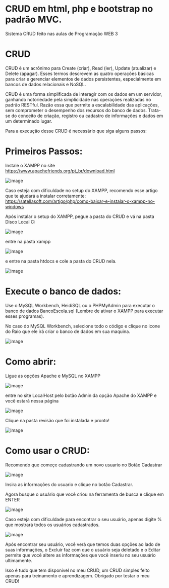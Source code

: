 # CRUD em html, php e bootstrap no padrão MVC.
Sistema CRUD feito nas aulas de Programação WEB 3

# **CRUD**

CRUD é um acrônimo para Create (criar), Read (ler), Update (atualizar) e Delete (apagar). Esses termos descrevem as quatro operações básicas para criar e gerenciar elementos de dados persistentes, especialmente em bancos de dados relacionais e NoSQL.

CRUD é uma forma simplificada de interagir com os dados em um servidor, ganhando notoriedade pela simplicidade nas operações realizadas no padrão RESTful. Razão essa que permite a escalabilidade das aplicações, sem comprometer o desempenho dos recursos do banco de dados. Trata-se do conceito de criação, registro ou cadastro de informações e dados em um determinado lugar.

Para a execução desse CRUD é necessário que siga alguns passos:

# **Primeiros Passos:**

Instale o XAMPP no site https://www.apachefriends.org/pt_br/download.html

![image](https://user-images.githubusercontent.com/128431270/228081007-bd01dcca-b9c8-4408-b487-1bed75274a6f.png)

Caso esteja com dificuldade no setup do XAMPP, recomendo esse artigo que te ajudará a instalar corretamente: https://satellasoft.com/artigo/php/como-baixar-e-instalar-o-xampp-no-windows

Após instalar o setup do XAMPP, pegue a pasta do CRUD e vá na pasta Disco Local C:

![image](https://user-images.githubusercontent.com/128431270/228081380-39c59b25-b3ea-4429-9a87-c8f914693763.png)

entre na pasta xampp

![image](https://user-images.githubusercontent.com/128431270/228081518-4b84cc51-f045-4125-9c64-aa7434a771e8.png)

e entre na pasta htdocs e cole a pasta do CRUD nela.

![image](https://user-images.githubusercontent.com/128431270/228081709-fe491de7-3770-4133-9166-c23441350cf7.png)

# **Execute o banco de dados:**

Use o MySQL Workbench, HeidiSQL ou o PHPMyAdmin para executar o banco de dados BancoEscola.sql (Lembre de ativar o XAMPP para executar esses programas).

No caso do MySQL Workbench, selecione todo o código e clique no icone do Raio que ele irá criar o banco de dados em sua maquina.

![image](https://user-images.githubusercontent.com/128431270/228089842-651d553e-8df5-4d29-8adc-eacc4b39d631.png)


# **Como abrir:**

Ligue as opções Apache e MySQL no XAMPP

![image](https://user-images.githubusercontent.com/128431270/228082074-9086b87e-51e9-4428-9b60-54d0366e2384.png)

entre no site LocalHost pelo botão Admin da opção Apache do XAMPP e você estará nessa página

![image](https://user-images.githubusercontent.com/128431270/228082531-dac49e56-656a-4ecc-b09b-82a12184d059.png)

Clique na pasta revisão que foi instalada e pronto!

![image](https://user-images.githubusercontent.com/128431270/228083426-d00681f4-1a0c-4de3-83ae-07d344feb2dd.png)

# **Como usar o CRUD:**

Recomendo que começe cadastrando um novo usuario no Botão Cadastrar

![image](https://user-images.githubusercontent.com/128431270/228084046-cf6b1af2-9fac-49fd-b5b2-227f63bf320e.png)

Insira as informações do usuario e clique no botão Cadastrar.

Agora busque o usuário que você criou na ferramenta de busca e clique em ENTER

![image](https://user-images.githubusercontent.com/128431270/228084456-098978b4-3551-4435-a68b-14bf22384c39.png)

Caso esteja com dificuldade para encontrar o seu usuário, apenas digite % que mostrará todos os usuários cadastrados.

![image](https://user-images.githubusercontent.com/128431270/228084869-a7e1f04e-a290-4b8a-ab9a-5c5a68c6f75f.png)

Após encontrar seu usuário, você verá que temos duas opções ao lado de suas informações,
o Excluir faz com que o usuário seja deletado e o Editar permite que você altere as informações que você inseriu no seu usuário ultimamente.


Isso é tudo que tem disponivel no meu CRUD, um CRUD simples feito apenas para treinamento e aprendizagem.
Obrigado por testar o meu CRUD!
